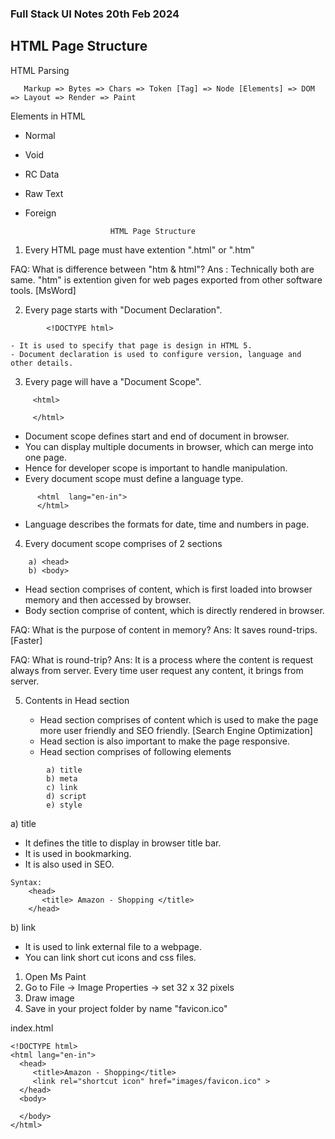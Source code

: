 ### Full Stack UI Notes 20th Feb 2024

##  HTML Page Structure

HTML Parsing
```
   Markup => Bytes => Chars => Token [Tag] => Node [Elements] => DOM => Layout => Render => Paint
```
Elements in HTML
- Normal
- Void
- RC Data
- Raw Text
- Foreign 


						 HTML Page Structure

1. Every HTML page must have extention ".html"  or  ".htm"

FAQ: What is difference between "htm & html"?
Ans : Technically both are same. "htm" is extention given for web pages exported from other software tools. [MsWord]

2. Every page starts with "Document Declaration".
```
		<!DOCTYPE html>
```
    - It is used to specify that page is design in HTML 5.
    - Document declaration is used to configure version, language and other details.


3. Every page will have a "Document Scope".
```
	 <html>

	 </html>
```
   - Document scope defines start and end of document in browser.
   - You can display multiple documents in browser, which can merge into one page.
   - Hence for developer scope is important to handle manipulation.
   - Every document scope must define a language type.
```
	  <html  lang="en-in">
	  </html>
```
   - Language describes the formats for date, time and numbers in page.
   


4. Every document scope comprises of 2 sections
```
	a) <head>
	b) <body>
```
   - Head section comprises of content, which is first loaded into browser memory and then accessed by browser.
   - Body section comprise of content, which is directly rendered in browser.

FAQ: What is the purpose of content in memory?
Ans:  It saves round-trips. [Faster]

FAQ: What is round-trip?
Ans:  It is a process where the content is request always from server.
         Every time user request any content, it brings from server.


5. Contents in Head section
 
    - Head section comprises of content which is used to make the page more user friendly and SEO friendly. [Search Engine Optimization]
    - Head section is also important to make the page responsive.
    - Head section comprises of following elements
```
		a) title
		b) meta
		c) link
		d) script
		e) style
```
a) title
  - It defines the title to display in browser title bar.
  - It is used in bookmarking.
  - It is also used in SEO.
```
Syntax:
	<head>
	   <title> Amazon - Shopping </title>
	</head>
```
b) link
 - It is used to link external file to a webpage.
 - You can link short cut icons and css files.

  <link rel="shortcut icon"  href="image/favicon.ico">

  1. Open Ms Paint
  2. Go to File -> Image Properties -> set 32 x 32 pixels
  3. Draw image
  4. Save in your project folder by name  "favicon.ico"

index.html
```
<!DOCTYPE html>
<html lang="en-in">
  <head>
     <title>Amazon - Shopping</title>
     <link rel="shortcut icon" href="images/favicon.ico" >
  </head>
  <body>

  </body>
</html>
```


